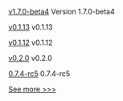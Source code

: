 
[v1.7.0-beta4](https://github.com/hyperledger-labs/hlf-operator/releases/tag/v1.7.0-beta4) Version 1.7.0-beta4

[v0.1.13](https://github.com/hyperledger/firefly-common/releases/tag/v0.1.13) v0.1.13

[v0.1.12](https://github.com/hyperledger/firefly-common/releases/tag/v0.1.12) v0.1.12

[v0.2.0](https://github.com/hyperledger/aries-framework-javascript/releases/tag/v0.2.0) v0.2.0

[0.7.4-rc5](https://github.com/hyperledger/aries-cloudagent-python/releases/tag/0.7.4-rc5) 0.7.4-rc5


[See more >>>](https://start-here.hyperledger.org/releases)
